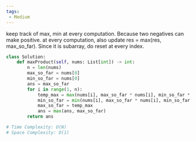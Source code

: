 ```yaml
---
tags:
 - Medium
---
```


keep track of max, min at every computation. Because two negatives can make positive. at every computation, also update res = max(res, max_so_far). Since it is subarray, do reset at every index. 

```python
class Solution:
    def maxProduct(self, nums: List[int]) -> int:
        n = len(nums)
        max_so_far = nums[0]
        min_so_far = nums[0]
        ans = max_so_far
        for i in range(1, n):
            temp_max = max(nums[i], max_so_far * nums[i], min_so_far * nums[i])
            min_so_far = min(nums[i], max_so_far * nums[i], min_so_far * nums[i])
            max_so_far = temp_max
            ans = max(ans, max_so_far)
        return ans

# Time Complexity: O(N)
# Space Complexity: O(1)
```